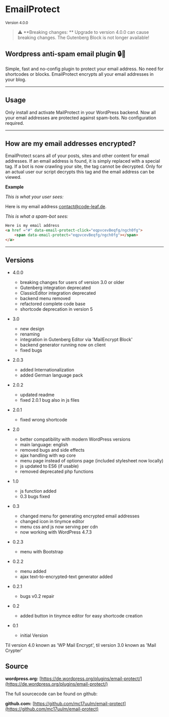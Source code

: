 # EmailProtect
<small>Version 4.0.0</small>

> :warning: **Breaking changes: ** Upgrade to version 4.0.0 can cause breaking changes. The Gutenberg Block is not longer available!

## Wordpress anti-spam email plugin :lock::e-mail:

Simple, fast and no-config plugin to protect your email address. No need for shortcodes or blocks. EmailProtect encrypts all your email addresses in your blog.

---

## Usage

Only install and activate MailProtect in your WordPress backend. Now all your email addresses are protected against spam-bots. No configuration required. 

---

## How are my email addresses encrypted?

EmailProtect scans all of your posts, sites and other content for email addresses. If an email address is found, it is simply replaced with a special tag. 
If a bot is now crawling your site, the tag cannot be decrypted. Only for an actual user our script decrypts this tag and the email address can be viewed.

**Example**

*This is what your user sees:*

Here is my email address [contact@code-leaf.de](mailto:contact@code-leaf.de).

*This is what a spam-bot sees:*

```html
Here is my email address 
<a href ="#" data-email-protect-click="eqpvcevBeqfg/ngch0fg">
    <span data-email-protect="eqpvcevBeqfg/ngch0fg"></span>
</a>
```

---

## Versions

- 4.0.0
  - breaking changes for users of version 3.0 or older
  - Gutenberg integration deprecated
  - ClassicEditor integration deprecated
  - backend menu removed
  - refactored complete code base
  - shortcode deprecation in version 5

- 3.0 
  - new design 
  - renaming 
  - integration in Gutenberg Editor via 'MailEncrypt Block' 
  - backend generator running now on client 
  - fixed bugs

- 2.0.3 
  - added Internationalization 
  - added German language pack

- 2.0.2 
  - updated readme 
  - fixed 2.0.1 bug also in js files

- 2.0.1 
  - fixed wrong shortcode

- 2.0 
  - better compatibility with modern WordPress versions 
  - main language: english 
  - removed bugs and side effects 
  - ajax handling with wp core 
  - menu page instead of options page (included stylesheet now locally)
  - js updated to ES6 (if usable)
  - removed deprecated php functions

- 1.0 
  - js function added 
  - 0.3 bugs fixed

- 0.3 
  - changed menu for generating encrypted email addresses 
  - changed icon in tinymce editor 
  - menu css and js now serving per cdn 
  - now working with WordPress 4.7.3

- 0.2.3 
  - menu with Bootstrap

- 0.2.2 
  - menu added 
  - ajax text-to-encrypted-text generator added

- 0.2.1 
  - bugs v0.2 repair

- 0.2 
  - added button in tinymce editor for easy shortcode creation

- 0.1 
  - initial Version

Til version 4.0 known as 'WP Mail Encrypt', til version 3.0 known as 'Mail Crypter'

## Source

**wordpress.org:**
[https://de.wordpress.org/plugins/email-protect/](https://de.wordpress.org/plugins/email-protect/)

The full sourcecode can be found on github:

**github.com:**
[https://github.com/mc17uulm/email-protect](https://github.com/mc17uulm/email-protect)
